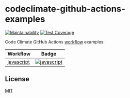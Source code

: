 # codeclimate-github-actions-examples

[![Maintainability](https://api.codeclimate.com/v1/badges/d721340646b2a2b189e4/maintainability)](https://codeclimate.com/github/remarkablemark/codeclimate-github-actions-examples/maintainability)
[![Test Coverage](https://api.codeclimate.com/v1/badges/d721340646b2a2b189e4/test_coverage)](https://codeclimate.com/github/remarkablemark/codeclimate-github-actions-examples/test_coverage)

Code Climate GitHub Actions [workflow](.github/workflows) examples:

<!-- prettier-ignore-start -->

| Workflow | Badge |
| --- | --- |
| [javascript](.github/workflows/javascript.yml) | [![javascript](https://github.com/remarkablemark/codeclimate-github-actions-examples/actions/workflows/javascript.yml/badge.svg)](https://github.com/remarkablemark/codeclimate-github-actions-examples/actions/workflows/javascript.yml) |

<!-- prettier-ignore-end -->

## License

[MIT](LICENSE)
